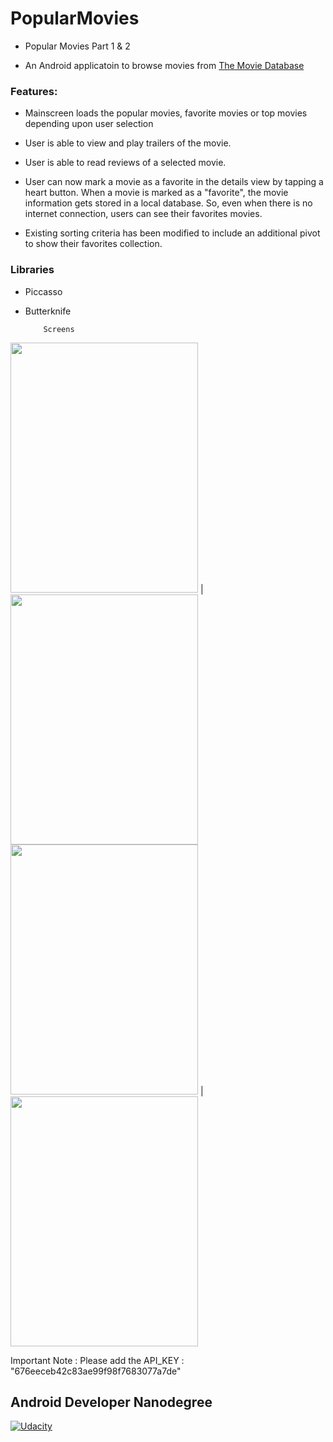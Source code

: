 # PopularMovies

* Popular Movies Part 1 & 2 

* An Android applicatoin to browse movies from  [The Movie Database](https://www.themoviedb.org/?language=en)

### Features: 

* Mainscreen loads the popular movies, favorite movies or top movies depending upon user selection

* User is able to view and play trailers of the movie.

* User is able to read reviews of a selected movie.

* User can now mark a movie as a favorite in the details view by tapping a heart button. When a movie is marked as a "favorite", the movie information gets stored in a local database. So, even when there is no internet connection, users can see their favorites movies.

* Existing sorting criteria has been modified to include an additional pivot to show their favorites collection.


### Libraries

* Piccasso
* Butterknife

          Screens

<img src="https://user-images.githubusercontent.com/11877726/28692503-7cd44a10-733e-11e7-9a6d-cf8ae7f1c0c2.jpg" width="300" height="400" /> | <img src="https://user-images.githubusercontent.com/11877726/28692594-e0b8ab02-733e-11e7-87ec-b2c8bf18508f.jpg" width="300" height="400" />
<img src="https://user-images.githubusercontent.com/11877726/28692596-e24fb456-733e-11e7-9668-44ab89d139a6.jpg" width="300" height="400" />  | <img src="https://user-images.githubusercontent.com/11877726/28692598-e42d8078-733e-11e7-83bb-ba8d791c22d4.jpg" width="300" height="400" />


  
 


Important Note : Please add the API_KEY : "676eeceb42c83ae99f98f7683077a7de"

## Android Developer Nanodegree
[![Udacity](https://cloud.githubusercontent.com/assets/3719141/14508774/c7f6cbce-01d1-11e6-9daf-02bcd10b6400.jpeg)](https://www.udacity.com/course/android-developer-nanodegree--nd801)
